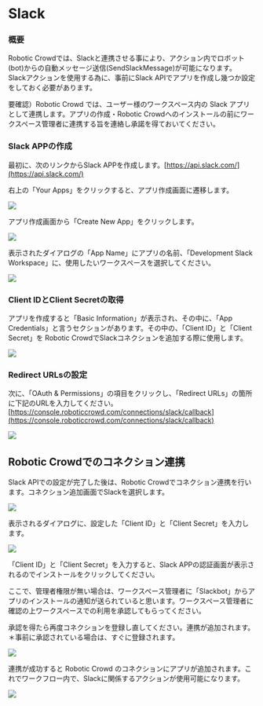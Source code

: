 # Slack

### 概要

Robotic Crowdでは、Slackと連携させる事により、アクション内でロボット\(bot\)からの自動メッセージ送信(SendSlackMessage)が可能になります。 Slackアクションを使用する為に、事前にSlack APIでアプリを作成し幾つか設定をしておく必要があります。

要確認）Robotic Crowd では、ユーザー様のワークスペース内の Slack アプリとして連携します。アプリの作成・Robotic Crowdへのインストールの前にワークスペース管理者に連携する旨を連絡し承諾を得ておいてください。

### Slack APPの作成

最初に、次のリンクからSlack APPを作成します。[https://api.slack.com/](https://api.slack.com/)

右上の「Your Apps」をクリックすると、アプリ作成画面に遷移します。

![](../.gitbook/assets/slack_1.png)

アプリ作成画面から「Create New App」をクリックします。

![](../.gitbook/assets/slack_2.png)

表示されたダイアログの「App Name」にアプリの名前、「Development Slack Workspace」に、使用したいワークスペースを選択してください。

![](../.gitbook/assets/slack_3.png)

### Client IDとClient Secretの取得

アプリを作成すると「Basic Information」が表示され、その中に、「App Credentials」と言うセクションがあります。その中の、「Client ID」と「Client Secret」を Robotic CrowdでSlackコネクションを追加する際に使用します。

![](../.gitbook/assets/slack_4.png)

### Redirect URLsの設定

次に、「OAuth & Permissions」の項目をクリックし、「Redirect URLs」の箇所に下記のURLを入力してください。 [https://console.roboticcrowd.com/connections/slack/callback](https://console.roboticcrowd.com/connections/slack/callback)

![](../.gitbook/assets/slack_5.png)

## Robotic Crowdでのコネクション連携

Slack APIでの設定が完了した後は、Robotic Crowdでコネクション連携を行います。コネクション追加画面でSlackを選択します。

![](../.gitbook/assets/slack_6.png)

表示されるダイアログに、設定した「Client ID」と「Client Secret」を入力します。

![](../.gitbook/assets/slack_7.png)

「Client ID」と「Client Secret」を入力すると、Slack APPの認証画面が表示されるのでインストールをクリックしてください。

ここで、管理者権限が無い場合は、ワークスペース管理者に「Slackbot」からアプリのインストールの通知が送られていると思います。ワークスペース管理者に確認の上ワークスペースでの利用を承認してもらってください。

承認を得たら再度コネクションを登録し直してください。連携が追加されます。
＊事前に承認されている場合は、すぐに登録されます。

![](../.gitbook/assets/slack_8.png)

連携が成功すると Robotic Crowd のコネクションにアプリが追加されます。これでワークフロー内で、Slackに関係するアクションが使用可能になります。

![](../.gitbook/assets/slack_9.png)

